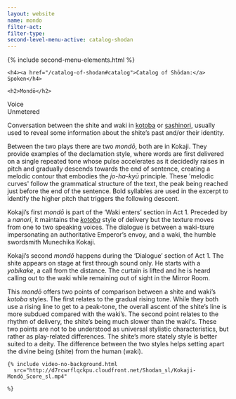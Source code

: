 ```yaml
---
layout: website
name: mondo
filter-act:
filter-type:
second-level-menu-active: catalog-shodan
---
```


{% include second-menu-elements.html %}

<main class="page-content">
  <div class="text-container">

    <h4><a href="/catalog-of-shodan#catalog">Catalog of Shōdan:</a> Spoken</h4>

    <h2>Mondō</h2>

  <div class="introductory-table">
    <div class="introductory-table__element">
      <div class="introductory-table__term">Voice</div>
      <div class="introductory-table__definition">Unmetered</div>
    </div>
  </div>

  <p>Conversation between the shite and waki in <a href="/music/voices/#Spoken">kotoba</a> or <a href="/music/voices/#Sashinori">sashinori</a>, usually used to reveal some information about the shite’s past and/or their identity.</p>

  <p>Between the two plays there are two <em>mondō</em>, both are in Kokaji. They provide examples of the declamation style, where words are first delivered on a single repeated tone whose pulse accelerates as it decidedly raises in pitch and gradually descends towards the end of sentence, creating a melodic contour that embodies the <em>jo-ha-kyū</em> principle. These 'melodic curves' follow the grammatical structure of the text, the peak being reached just before the end of the sentence.
  Bold syllables are used in the excerpt to identify the higher pitch that triggers the following descent.</p>

  <p>Kokaji’s first <em>mondō</em> is part of the ‘Waki enters’ section in Act 1. Preceded by a <em>nanori</em>, it maintains the <a href="/music/voices#Spoken" target="_blank"><em>kotoba</em></a> style of delivery but the texture moves from one to two speaking voices.
  The dialogue is between a waki-tsure impersonating an authoritative Emperor’s envoy, and a waki, the humble swordsmith Munechika Kokaji.</p>

  <p>Kokaji’s second <em>mondō</em> happens during the ‘Dialogue’ section of Act 1.  The shite appears on stage at first through sound only. He starts with a <em>yobikake</em>, a call from the distance. The curtain is lifted and he is heard calling out to the waki while remaining out of sight in the Mirror Room.</p>
  <p>This <em>mondō</em> offers two points of comparison between a shite and waki’s <em>kotoba</em> styles.
  The first relates to the gradual rising tone. While they both use a rising line to get to a peak-tone, the overall ascent of the shite’s line is more subdued compared with the waki’s. The second point relates to the rhythm of delivery, the shite’s being much slower than the waki's. These two points are not to be understood as universal stylistic characteristics, but rather as play-related differences. The shite’s more stately style is better suited to a deity. The difference between the two styles helps setting apart the divine being (shite) from the human (waki).</p>

    {% include video-no-background.html
      src="http://d7rcwrflqckpu.cloudfront.net/Shodan_sl/Kokaji-Mondō_Score_sl.mp4"

    %}
</div>
</main>
